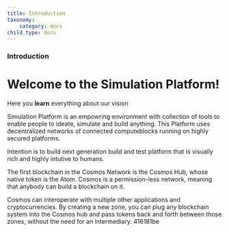 ```yaml
---
title: Introduction
taxonomy:
    category: docs
child_type: docs
---
```


### Introduction

# Welcome to the Simulation Platform!

Here you **learn** everything about our vision

Simulation Platform is an empowring environment with collection of tools to enable people to ideate, simulate and build anything.
This Platform uses decentralized networks of connected computeblocks running on highly secured platforms.

Intention is to build next generation build and test platform 
that is visually rich and highly intutive to humans. 



The first blockchain in the Cosmos Network is the Cosmos Hub, whose native token is the Atom. Cosmos is a permission-less network, meaning that anybody can build a blockchain on it.

Cosmos can interoperate with multiple other applications and cryptocurrencies. By creating a new zone, you can plug any blockchain system into the Cosmos hub and pass tokens back and forth between those zones, without the need for an intermediary. 416181be
